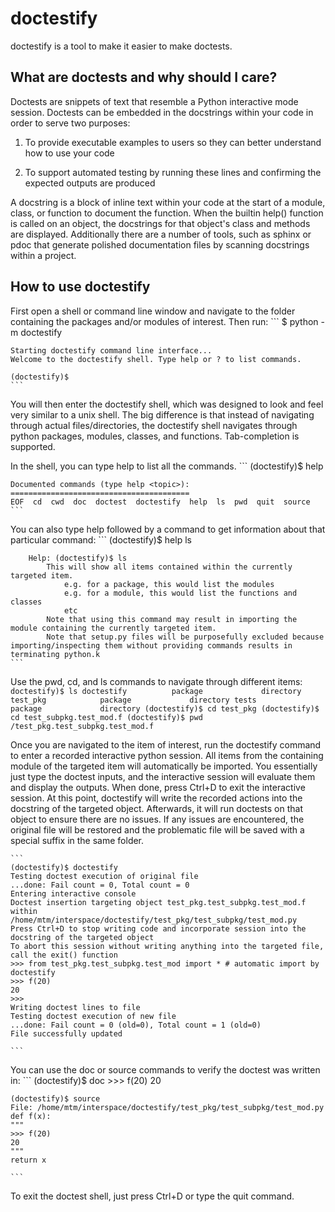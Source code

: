 # doctestify

doctestify is a tool to make it easier to make doctests.

## What are doctests and why should I care?
Doctests are snippets of text that resemble a Python interactive mode session.
Doctests can be embedded in the docstrings within your code in order to serve two purposes:

1. To provide executable examples to users so they can better understand how to use your code

2. To support automated testing by running these lines and confirming the expected outputs are produced


A docstring is a block of inline text within your code at the start of a module, class, or function to document the function. When the builtin help() function is called on an object, the docstrings for that object's class and methods are displayed. Additionally there are a number of tools, such as sphinx or pdoc that generate polished documentation files by scanning docstrings within a project.

## How to use doctestify
First open a shell or command line window and navigate to the folder containing the packages and/or modules of interest.
Then run:
    ```
    $ python -m doctestify

    Starting doctestify command line interface...
    Welcome to the doctestify shell. Type help or ? to list commands.

    (doctestify)$
    ```

You will then enter the doctestify shell, which was designed to look and feel very similar to a unix shell.
The big difference is that instead of navigating through actual files/directories, the doctestify shell navigates through python packages, modules, classes, and functions. Tab-completion is supported.

In the shell, you can type help to list all the commands.
    ```
    (doctestify)$ help

    Documented commands (type help <topic>):
    ========================================
    EOF  cd  cwd  doc  doctest  doctestify  help  ls  pwd  quit  source
    ```

You can also type help followed by a command to get information about that particular command:
    ```
    (doctestify)$ help ls

        Help: (doctestify)$ ls
            This will show all items contained within the currently targeted item.
                e.g. for a package, this would list the modules
                e.g. for a module, this would list the functions and classes
                etc
            Note that using this command may result in importing the module containing the currently targeted item.
            Note that setup.py files will be purposefully excluded because importing/inspecting them without providing commands results in terminating python.k
    ```

Use the pwd, cd, and ls commands to navigate through different items:
    ```
    doctestify)$ ls
        doctestify          package             directory
        test_pkg            package             directory
        tests               package             directory
    (doctestify)$ cd test_pkg
    (doctestify)$ cd test_subpkg.test_mod.f
    (doctestify)$ pwd
    /test_pkg.test_subpkg.test_mod.f
    ```

Once you are navigated to the item of interest, run the doctestify command to enter a recorded interactive python session. All items from the containing module of the targeted item will automatically be imported. You essentially just type the doctest inputs, and the interactive session will evaluate them and display the outputs. When done, press Ctrl+D to exit the interactive session. At this point, doctestify will write the recorded actions into the docstring of the targeted object. Afterwards, it will run doctests on that object to ensure there are no issues. If any issues are encountered, the original file will be restored and the problematic file will be saved with a special suffix in the same folder.

    ```
    (doctestify)$ doctestify
    Testing doctest execution of original file
    ...done: Fail count = 0, Total count = 0
    Entering interactive console
    Doctest insertion targeting object test_pkg.test_subpkg.test_mod.f within /home/mtm/interspace/doctestify/test_pkg/test_subpkg/test_mod.py
    Press Ctrl+D to stop writing code and incorporate session into the docstring of the targeted object
    To abort this session without writing anything into the targeted file, call the exit() function
    >>> from test_pkg.test_subpkg.test_mod import * # automatic import by doctestify
    >>> f(20)
    20
    >>>
    Writing doctest lines to file
    Testing doctest execution of new file
    ...done: Fail count = 0 (old=0), Total count = 1 (old=0)
    File successfully updated

    ```

You can use the doc or source commands to verify the doctest was written in:
    ```
    (doctestify)$ doc
    >>> f(20)
    20

    (doctestify)$ source
    File: /home/mtm/interspace/doctestify/test_pkg/test_subpkg/test_mod.py
    def f(x):
    """
    >>> f(20)
    20
    """
    return x

    ```

To exit the doctest shell, just press Ctrl+D or type the quit command.


